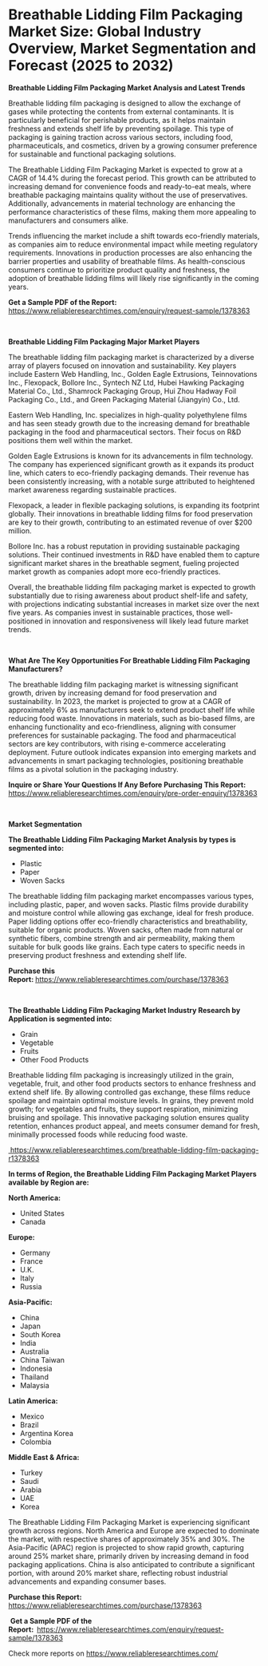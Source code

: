 <p><h1>Breathable Lidding Film Packaging Market Size: Global Industry Overview, Market Segmentation and Forecast (2025 to 2032)</h1></p><p><strong>Breathable Lidding Film Packaging Market Analysis and Latest Trends</strong></p>
<p><p>Breathable lidding film packaging is designed to allow the exchange of gases while protecting the contents from external contaminants. It is particularly beneficial for perishable products, as it helps maintain freshness and extends shelf life by preventing spoilage. This type of packaging is gaining traction across various sectors, including food, pharmaceuticals, and cosmetics, driven by a growing consumer preference for sustainable and functional packaging solutions.</p><p>The Breathable Lidding Film Packaging Market is expected to grow at a CAGR of 14.4% during the forecast period. This growth can be attributed to increasing demand for convenience foods and ready-to-eat meals, where breathable packaging maintains quality without the use of preservatives. Additionally, advancements in material technology are enhancing the performance characteristics of these films, making them more appealing to manufacturers and consumers alike.</p><p>Trends influencing the market include a shift towards eco-friendly materials, as companies aim to reduce environmental impact while meeting regulatory requirements. Innovations in production processes are also enhancing the barrier properties and usability of breathable films. As health-conscious consumers continue to prioritize product quality and freshness, the adoption of breathable lidding films will likely rise significantly in the coming years.</p></p>
<p><strong>Get a Sample PDF of the Report:&nbsp;</strong> <a href="https://www.reliableresearchtimes.com/enquiry/request-sample/1378363?utm_campaign=3030&utm_medium=2&utm_source=Github&utm_content=ia&utm_term=02042025&utm_id=breathable-lidding-film-packaging">https://www.reliableresearchtimes.com/enquiry/request-sample/1378363</a></p>
<p>&nbsp;</p>
<p><strong>Breathable Lidding Film Packaging Major Market Players</strong></p>
<p><p>The breathable lidding film packaging market is characterized by a diverse array of players focused on innovation and sustainability. Key players include Eastern Web Handling, Inc., Golden Eagle Extrusions, Teinnovations Inc., Flexopack, Bollore Inc., Syntech NZ Ltd, Hubei Hawking Packaging Material Co., Ltd., Shamrock Packaging Group, Hui Zhou Hadway Foil Packaging Co., Ltd., and Green Packaging Material (Jiangyin) Co., Ltd.</p><p>Eastern Web Handling, Inc. specializes in high-quality polyethylene films and has seen steady growth due to the increasing demand for breathable packaging in the food and pharmaceutical sectors. Their focus on R&D positions them well within the market.</p><p>Golden Eagle Extrusions is known for its advancements in film technology. The company has experienced significant growth as it expands its product line, which caters to eco-friendly packaging demands. Their revenue has been consistently increasing, with a notable surge attributed to heightened market awareness regarding sustainable practices.</p><p>Flexopack, a leader in flexible packaging solutions, is expanding its footprint globally. Their innovations in breathable lidding films for food preservation are key to their growth, contributing to an estimated revenue of over $200 million.</p><p>Bollore Inc. has a robust reputation in providing sustainable packaging solutions. Their continued investments in R&D have enabled them to capture significant market shares in the breathable segment, fueling projected market growth as companies adopt more eco-friendly practices.</p><p>Overall, the breathable lidding film packaging market is expected to growth substantially due to rising awareness about product shelf-life and safety, with projections indicating substantial increases in market size over the next five years. As companies invest in sustainable practices, those well-positioned in innovation and responsiveness will likely lead future market trends.</p></p>
<p>&nbsp;</p>
<p><strong>What Are The Key Opportunities For Breathable Lidding Film Packaging Manufacturers?</strong></p>
<p><p>The breathable lidding film packaging market is witnessing significant growth, driven by increasing demand for food preservation and sustainability. In 2023, the market is projected to grow at a CAGR of approximately 6% as manufacturers seek to extend product shelf life while reducing food waste. Innovations in materials, such as bio-based films, are enhancing functionality and eco-friendliness, aligning with consumer preferences for sustainable packaging. The food and pharmaceutical sectors are key contributors, with rising e-commerce accelerating deployment. Future outlook indicates expansion into emerging markets and advancements in smart packaging technologies, positioning breathable films as a pivotal solution in the packaging industry.</p></p>
<p><strong>Inquire or Share Your Questions If Any Before Purchasing This Report:</strong> <a href="https://www.reliableresearchtimes.com/enquiry/pre-order-enquiry/1378363?utm_campaign=3030&utm_medium=2&utm_source=Github&utm_content=ia&utm_term=02042025&utm_id=breathable-lidding-film-packaging">https://www.reliableresearchtimes.com/enquiry/pre-order-enquiry/1378363</a></p>
<p>&nbsp;</p>
<p><strong>Market Segmentation</strong></p>
<p><strong>The Breathable Lidding Film Packaging Market Analysis by types is segmented into:</strong></p>
<p><ul><li>Plastic</li><li>Paper</li><li>Woven Sacks</li></ul></p>
<p><p>The breathable lidding film packaging market encompasses various types, including plastic, paper, and woven sacks. Plastic films provide durability and moisture control while allowing gas exchange, ideal for fresh produce. Paper lidding options offer eco-friendly characteristics and breathability, suitable for organic products. Woven sacks, often made from natural or synthetic fibers, combine strength and air permeability, making them suitable for bulk goods like grains. Each type caters to specific needs in preserving product freshness and extending shelf life.</p></p>
<p><strong>Purchase this Report:&nbsp;</strong><a href="https://www.reliableresearchtimes.com/purchase/1378363?utm_campaign=3030&utm_medium=2&utm_source=Github&utm_content=ia&utm_term=02042025&utm_id=breathable-lidding-film-packaging">https://www.reliableresearchtimes.com/purchase/1378363</a></p>
<p>&nbsp;</p>
<p><strong>The Breathable Lidding Film Packaging Market Industry Research by Application is segmented into:</strong></p>
<p><ul><li>Grain</li><li>Vegetable</li><li>Fruits</li><li>Other Food Products</li></ul></p>
<p><p>Breathable lidding film packaging is increasingly utilized in the grain, vegetable, fruit, and other food products sectors to enhance freshness and extend shelf life. By allowing controlled gas exchange, these films reduce spoilage and maintain optimal moisture levels. In grains, they prevent mold growth; for vegetables and fruits, they support respiration, minimizing bruising and spoilage. This innovative packaging solution ensures quality retention, enhances product appeal, and meets consumer demand for fresh, minimally processed foods while reducing food waste.</p></p>
<p><a href="https://www.reliableresearchtimes.com/breathable-lidding-film-packaging-r1378363?utm_campaign=3030&utm_medium=2&utm_source=Github&utm_content=ia&utm_term=02042025&utm_id=breathable-lidding-film-packaging">&nbsp;https://www.reliableresearchtimes.com/breathable-lidding-film-packaging-r1378363</a></p>
<p><strong>In terms of Region, the Breathable Lidding Film Packaging Market Players available by Region are:</strong></p>
<p>
    <p> <strong> North America: </strong>
        <ul>
            <li>United States</li>
            <li>Canada</li>
        </ul>
        </p> 
    <p> <strong> Europe: </strong>
        <ul>
            <li>Germany</li>
            <li>France</li>
            <li>U.K.</li>
            <li>Italy</li>
            <li>Russia</li>
        </ul>
        </p> 
    <p> <strong> Asia-Pacific: </strong>
        <ul>
            <li>China</li>
            <li>Japan</li>
            <li>South Korea</li>
            <li>India</li>
            <li>Australia</li>
            <li>China Taiwan</li>
            <li>Indonesia</li>
            <li>Thailand</li>
            <li>Malaysia</li>
        </ul>
        </p> 
    <p> <strong> Latin America: </strong>
        <ul>
            <li>Mexico</li>
            <li>Brazil</li>
            <li>Argentina Korea</li>
            <li>Colombia</li>
        </ul>
        </p> 
    <p> <strong> Middle East & Africa: </strong>
        <ul>
            <li>Turkey</li>
            <li>Saudi</li>
            <li>Arabia</li>
            <li>UAE</li>
            <li>Korea</li>
        </ul>
    </p>
    </p>
<p><p>The Breathable Lidding Film Packaging Market is experiencing significant growth across regions. North America and Europe are expected to dominate the market, with respective shares of approximately 35% and 30%. The Asia-Pacific (APAC) region is projected to show rapid growth, capturing around 25% market share, primarily driven by increasing demand in food packaging applications. China is also anticipated to contribute a significant portion, with around 20% market share, reflecting robust industrial advancements and expanding consumer bases.</p></p>
<p><strong>Purchase this Report: </strong><a href="https://www.reliableresearchtimes.com/purchase/1378363?utm_campaign=3030&utm_medium=2&utm_source=Github&utm_content=ia&utm_term=02042025&utm_id=breathable-lidding-film-packaging">https://www.reliableresearchtimes.com/purchase/1378363</a></p>
<p>&nbsp;<strong>Get a Sample PDF of the Report:&nbsp;&nbsp;</strong><a href="https://www.reliableresearchtimes.com/enquiry/request-sample/1378363?utm_campaign=3030&utm_medium=2&utm_source=Github&utm_content=ia&utm_term=02042025&utm_id=breathable-lidding-film-packaging">https://www.reliableresearchtimes.com/enquiry/request-sample/1378363</a></p>
<p><strong></strong></p>
<p>Check more reports on <a href="https://www.reliableresearchtimes.com/?utm_campaign=3030&utm_medium=2&utm_source=Github&utm_content=ia&utm_term=02042025&utm_id=breathable-lidding-film-packaging">https://www.reliableresearchtimes.com/</a></p>